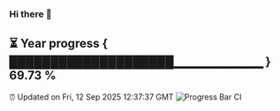 ### Hi there 👋
⏳ Year progress { ████████████████████▁▁▁▁▁▁▁▁▁▁ } 69.73 %
---
⏰ Updated on Fri, 12 Sep 2025 12:37:37 GMT
![Progress Bar CI](https://github.com/liununu/liununu/workflows/Progress%20Bar%20CI/badge.svg)
